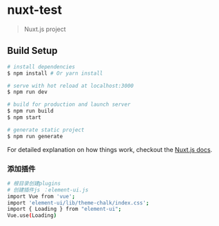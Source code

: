 # nuxt-test

> Nuxt.js project

## Build Setup

``` bash
# install dependencies
$ npm install # Or yarn install

# serve with hot reload at localhost:3000
$ npm run dev

# build for production and launch server
$ npm run build
$ npm start

# generate static project
$ npm run generate
```

For detailed explanation on how things work, checkout the [Nuxt.js docs](https://github.com/nuxt/nuxt.js).

### 添加插件

``` bash
# 根目录创建plugins 
# 创建插件js ：element-ui.js
import Vue from 'vue';
import 'element-ui/lib/theme-chalk/index.css';
import { Loading } from "element-ui";
Vue.use(Loading)
```